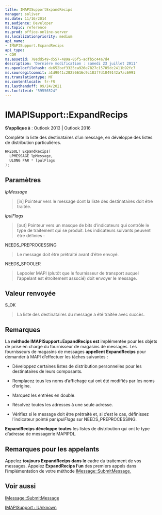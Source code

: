 ```yaml
---
title: IMAPISupportExpandRecips
manager: soliver
ms.date: 11/16/2014
ms.audience: Developer
ms.topic: reference
ms.prod: office-online-server
ms.localizationpriority: medium
api_name:
- IMAPISupport.ExpandRecips
api_type:
- COM
ms.assetid: 78edd549-d557-489a-85f5-adfb5c44a7d4
description: 'Derniére modification : samedi 23 juillet 2011'
ms.openlocfilehash: de652bef3325ca926e7827c15705dc2411b92fc7
ms.sourcegitcommit: a1d9041c20256616c9c183f7d1049142a7ac6991
ms.translationtype: MT
ms.contentlocale: fr-FR
ms.lasthandoff: 09/24/2021
ms.locfileid: "59556524"
---
```

# <a name="imapisupportexpandrecips"></a>IMAPISupport::ExpandRecips

  
  
**S’applique à** : Outlook 2013 | Outlook 2016 
  
Complète la liste des destinataires d’un message, en développe des listes de distribution particulières.
  
```cpp
HRESULT ExpandRecips(
  LPMESSAGE lpMessage,
  ULONG FAR * lpulFlags
);
```

## <a name="parameters"></a>Paramètres

 _lpMessage_
  
> [in] Pointeur vers le message dont la liste des destinataires doit être traitée.
    
 _lpulFlags_
  
> [out] Pointeur vers un masque de bits d’indicateurs qui contrôle le type de traitement qui se produit. Les indicateurs suivants peuvent être définies :
    
NEEDS_PREPROCESSING 
  
> Le message doit être prétraité avant d’être envoyé.
    
NEEDS_SPOOLER 
  
> Lepooler MAPI (plutôt que le fournisseur de transport auquel l’appelant est étroitement associé) doit envoyer le message.
    
## <a name="return-value"></a>Valeur renvoyée

S_OK 
  
> La liste des destinataires du message a été traitée avec succès.
    
## <a name="remarks"></a>Remarques

La **méthode IMAPISupport::ExpandRecips est** implémentée pour les objets de prise en charge du fournisseur de magasins de messages. Les fournisseurs de magasins de messages **appellent ExpandRecips** pour demander à MAPI d’effectuer les tâches suivantes : 
  
- Développez certaines listes de distribution personnelles pour les destinataires de leurs composants.
    
- Remplacez tous les noms d’affichage qui ont été modifiés par les noms d’origine.
    
- Marquez les entrées en double.
    
- Résolvez toutes les adresses à une seule adresse. 
    
- Vérifiez si le message doit être prétraité et, si c’est le cas, définissez l’indicateur pointé par  _lpulFlags_ sur NEEDS_PREPROCESSING. 
    
 **ExpandRecips développe toutes** les listes de distribution qui ont le type d’adresse de messagerie MAPIPDL. 
  
## <a name="notes-to-callers"></a>Remarques pour les appelants

Appelez **toujours ExpandRecips dans le** cadre du traitement de vos messages. Appelez **ExpandRecips l’un** des premiers appels dans l’implémentation de votre méthode [IMessage::SubmitMessage.](imessage-submitmessage.md) 
  
## <a name="see-also"></a>Voir aussi



[IMessage::SubmitMessage](imessage-submitmessage.md)
  
[IMAPISupport : IUnknown](imapisupportiunknown.md)

